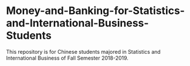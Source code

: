 # Money-and-Banking-for-Statistics-and-International-Business-Students

This repository is for Chinese students majored in Statistics and International Business of Fall Semester 2018-2019. 
